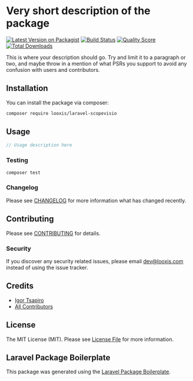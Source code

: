 # Very short description of the package

[![Latest Version on Packagist](https://img.shields.io/packagist/v/looxis/laravel-scopevisio.svg?style=flat-square)](https://packagist.org/packages/looxis/laravel-scopevisio)
[![Build Status](https://img.shields.io/travis/looxis/laravel-scopevisio/master.svg?style=flat-square)](https://travis-ci.org/looxis/laravel-scopevisio)
[![Quality Score](https://img.shields.io/scrutinizer/g/looxis/laravel-scopevisio.svg?style=flat-square)](https://scrutinizer-ci.com/g/looxis/laravel-scopevisio)
[![Total Downloads](https://img.shields.io/packagist/dt/looxis/laravel-scopevisio.svg?style=flat-square)](https://packagist.org/packages/looxis/laravel-scopevisio)

This is where your description should go. Try and limit it to a paragraph or two, and maybe throw in a mention of what PSRs you support to avoid any confusion with users and contributors.

## Installation

You can install the package via composer:

```bash
composer require looxis/laravel-scopevisio
```

## Usage

``` php
// Usage description here
```

### Testing

``` bash
composer test
```

### Changelog

Please see [CHANGELOG](CHANGELOG.md) for more information what has changed recently.

## Contributing

Please see [CONTRIBUTING](CONTRIBUTING.md) for details.

### Security

If you discover any security related issues, please email dev@looxis.com instead of using the issue tracker.

## Credits

- [Igor Tsapiro](https://github.com/looxis)
- [All Contributors](../../contributors)

## License

The MIT License (MIT). Please see [License File](LICENSE.md) for more information.

## Laravel Package Boilerplate

This package was generated using the [Laravel Package Boilerplate](https://laravelpackageboilerplate.com).